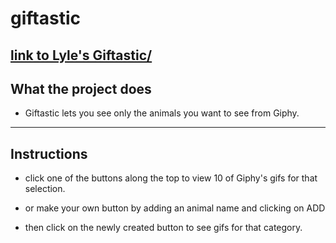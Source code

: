 # giftastic

## [link to Lyle's Giftastic/](https://lylekarim.github.io/giftastic/)



## What the project does

* Giftastic lets you see only the animals you want to see from Giphy.


- - -

## Instructions

* click one of the buttons along the top to view 10 of Giphy's gifs for that selection. 

* or make your own button by adding an animal name and clicking on ADD

* then click on the newly created button to see gifs for that category.






